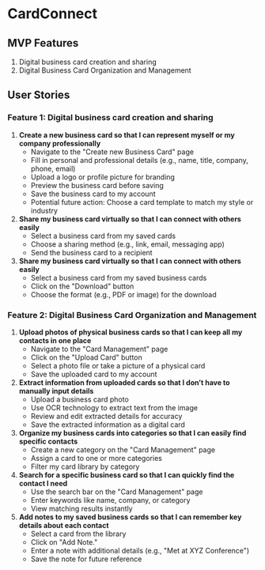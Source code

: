 # CardConnect

## MVP Features
1. Digital business card creation and sharing
2. Digital Business Card Organization and Management

## User Stories
### Feature 1: Digital business card creation and sharing
1. **Create a new business card so that I can represent myself or my company professionally**
    - Navigate to the "Create new Business Card" page
    - Fill in personal and professional details (e.g., name, title, company, phone, email)
    - Upload a logo or profile picture for branding
    - Preview the business card before saving
    - Save the business card to my account
    - Potential future action: Choose a card template to match my style or industry
2. **Share my business card virtually so that I can connect with others easily**
    -  Select a business card from my saved cards
    -  Choose a sharing method (e.g., link, email, messaging app)
    -  Send the business card to a recipient
3. **Share my business card virtually so that I can connect with others easily**
    -  Select a business card from my saved business cards
    -  Click on the "Download" button
    -  Choose the format (e.g., PDF or image) for the download

### Feature 2: Digital Business Card Organization and Management
1. **Upload photos of physical business cards so that I can keep all my contacts in one place**
    - Navigate to the "Card Management" page
    - Click on the "Upload Card" button
    - Select a photo file or take a picture of a physical card
    - Save the uploaded card to my account
2. **Extract information from uploaded cards so that I don’t have to manually input details**
    - Upload a business card photo
    - Use OCR technology to extract text from the image
    - Review and edit extracted details for accuracy
    - Save the extracted information as a digital card
3. **Organize my business cards into categories so that I can easily find specific contacts**
    - Create a new category on the "Card Management" page
    - Assign a card to one or more categories
    - Filter my card library by category
4. **Search for a specific business card so that I can quickly find the contact I need**
    - Use the search bar on the "Card Management" page
    - Enter keywords like name, company, or category
    - View matching results instantly
5. **Add notes to my saved business cards so that I can remember key details about each contact**
    - Select a card from the library
    - Click on "Add Note."
    - Enter a note with additional details (e.g., "Met at XYZ Conference")
    - Save the note for future reference
   

